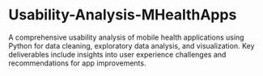# Usability-Analysis-MHealthApps
A comprehensive usability analysis of mobile health applications using Python for data cleaning, exploratory data analysis, and visualization. Key deliverables include insights into user experience challenges and recommendations for app improvements.

